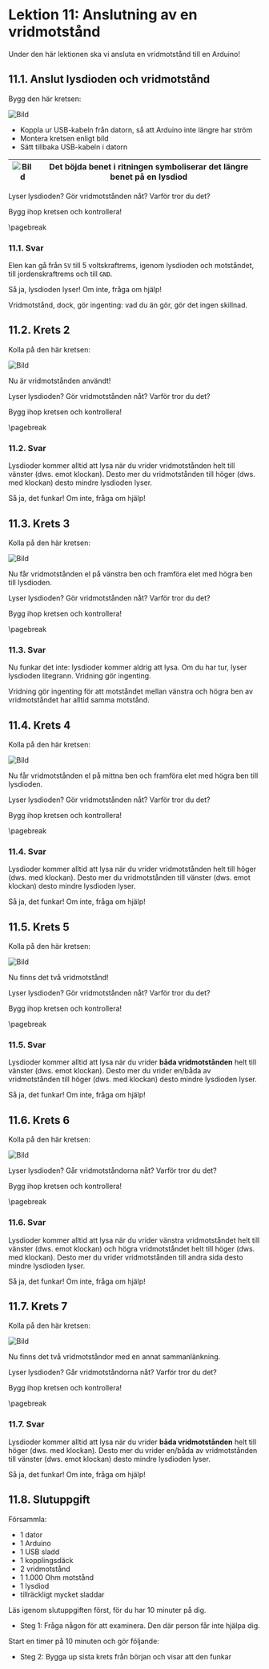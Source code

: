 # Lektion 11: Anslutning av en vridmotstånd

Under den här lektionen ska vi ansluta en vridmotstånd till en Arduino!

## 11.1. Anslut lysdioden och vridmotstånd

Bygg den här kretsen:

![Bild](anslutning_av_en_vridmotstaand_1.png)

- Koppla ur USB-kabeln från datorn, så att Arduino inte längre har ström
- Montera kretsen enligt bild
- Sätt tillbaka USB-kabeln i datorn

![Bild](EmojiBowtie.png) | Det böjda benet i ritningen symboliserar det längre benet på en lysdiod
:-------------:|:----------------------------------------:

Lyser lysdioden? Gör vridmotstånden nåt? Varför tror du det?

Bygg ihop kretsen och kontrollera!

\pagebreak

### 11.1. Svar

Elen kan gå från `5V` till 5 voltskraftrems, igenom lysdioden och motståndet,
till jordenskraftrems och till `GND`.

Så ja, lysdioden lyser! Om inte, fråga om hjälp!

Vridmotstånd, dock, gör ingenting: vad du än gör, gör det ingen skillnad.

## 11.2. Krets 2

Kolla på den här kretsen:

![Bild](anslutning_av_en_vridmotstaand_2.png)

Nu är vridmotstånden användt!

Lyser lysdioden? Gör vridmotstånden nåt? Varför tror du det?

Bygg ihop kretsen och kontrollera!

\pagebreak

### 11.2. Svar

Lysdioder kommer alltid att lysa när du vrider vridmotstånden helt till
vänster (dws. emot klockan).
Desto mer du vridmotstånden till höger (dws. med klockan) desto
mindre lysdioden lyser.

Så ja, det funkar! Om inte, fråga om hjälp!

## 11.3. Krets 3

Kolla på den här kretsen:

![Bild](anslutning_av_en_vridmotstaand_3.png)

Nu får vridmotstånden el på vänstra ben
och framföra elet med högra ben till lysdioden.

Lyser lysdioden? Gör vridmotstånden nåt? Varför tror du det?

Bygg ihop kretsen och kontrollera!

\pagebreak

### 11.3. Svar

Nu funkar det inte: lysdioder kommer aldrig att lysa. Om du har tur, lyser lysdioden
litegrann. Vridning gör ingenting.

Vridning gör ingenting för att motståndet mellan vänstra och högra ben
av vridmotståndet har alltid samma motstånd.

## 11.4. Krets 4

Kolla på den här kretsen:

![Bild](anslutning_av_en_vridmotstaand_4.png)

Nu får vridmotstånden el på mittna ben
och framföra elet med högra ben till lysdioden.

Lyser lysdioden? Gör vridmotstånden nåt? Varför tror du det?

Bygg ihop kretsen och kontrollera!

\pagebreak

### 11.4. Svar

Lysdioder kommer alltid att lysa när du vrider vridmotstånden helt till
höger (dws. med klockan).
Desto mer du vridmotstånden till vänster (dws. emot klockan) desto
mindre lysdioden lyser.

Så ja, det funkar! Om inte, fråga om hjälp!

## 11.5. Krets 5

Kolla på den här kretsen:

![Bild](anslutning_av_en_vridmotstaand_5.png)

Nu finns det två vridmotstånd!

Lyser lysdioden? Gör vridmotstånden nåt? Varför tror du det?

Bygg ihop kretsen och kontrollera!

\pagebreak

### 11.5. Svar

Lysdioder kommer alltid att lysa när du vrider **båda vridmotstånden** helt till
vänster (dws. emot klockan).
Desto mer du vrider en/båda av vridmotstånden till höger (dws. med klockan) desto
mindre lysdioden lyser.

Så ja, det funkar! Om inte, fråga om hjälp!

## 11.6. Krets 6

Kolla på den här kretsen:

![Bild](anslutning_av_en_vridmotstaand_6.png)

Lyser lysdioden? Går vridmotståndorna nåt? Varför tror du det?

Bygg ihop kretsen och kontrollera!

\pagebreak

### 11.6. Svar

Lysdioder kommer alltid att lysa när du vrider vänstra vridmotståndet helt till
vänster (dws. emot klockan) och högra vridmotståndet helt till
höger (dws. med klockan).
Desto mer du vrider vridmotstånden till andra sida desto
mindre lysdioden lyser.

Så ja, det funkar! Om inte, fråga om hjälp!

## 11.7. Krets 7

Kolla på den här kretsen:

![Bild](anslutning_av_en_vridmotstaand_7.png)

Nu finns det två vridmotståndor med en annat sammanlänkning.

Lyser lysdioden? Går vridmotståndorna nåt? Varför tror du det?

Bygg ihop kretsen och kontrollera!

\pagebreak

### 11.7. Svar

Lysdioder kommer alltid att lysa när du vrider **båda vridmotstånden** helt till
höger (dws. med klockan).
Desto mer du vrider en/båda av vridmotstånden till vänster (dws. emot klockan) desto
mindre lysdioden lyser.

Så ja, det funkar! Om inte, fråga om hjälp!

## 11.8. Slutuppgift

Försammla:

- 1 dator
- 1 Arduino
- 1 USB sladd
- 1 kopplingsdäck
- 2 vridmotstånd
- 1 1.000 Ohm motstånd
- 1 lysdiod
- tillräckligt mycket sladdar

Läs igenom slutuppgiften först, för du har 10 minuter på dig.

- Steg 1: Fråga någon för att examinera. Den där person får inte hjälpa dig.

Start en timer på 10 minuten och gör följande:

- Steg 2: Bygga up sista krets från början och visar att den funkar

